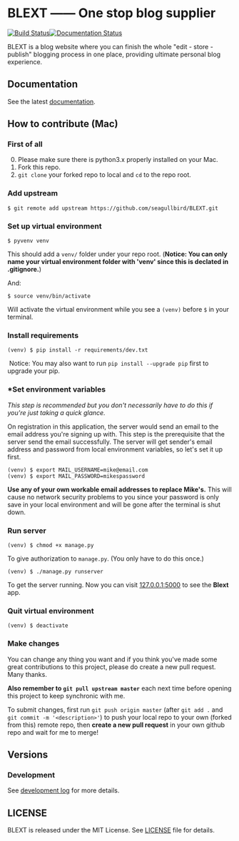 # BLEXT —— One stop blog supplier

[![Build Status](https://travis-ci.org/seagullbird/BLEXT.svg?branch=master)](https://travis-ci.org/seagullbird/BLEXT)[![Documentation Status](https://readthedocs.org/projects/blext/badge/?version=latest)](http://blext.readthedocs.io/en/latest/?badge=latest)

BLEXT is a blog website where you can finish the whole "edit - store - publish" blogging process in one place, providing ultimate personal blog experience.

## Documentation

See the latest [documentation](http://blext.readthedocs.io/en/latest/).

## How to contribute (Mac)

### First of all

0. Please make sure there is python3.x properly installed on your Mac.
1. Fork this repo.
2. `git clone` your forked repo to local and `cd` to the repo root.

### Add upstream

```shell
$ git remote add upstream https://github.com/seagullbird/BLEXT.git
```

### Set up virtual environment

```shell
$ pyvenv venv
```

This should add a `venv/` folder under your repo root.  (**Notice: You can only name your virtual environment folder with 'venv' since this is declated in .gitignore.**)

And:

```shell
$ source venv/bin/activate
```

Will activate the virtual environment while you see a `(venv)` before `$` in your terminal.

### Install requirements

```shell
(venv) $ pip install -r requirements/dev.txt
```

​	Notice: You may also want to run `pip install --upgrade pip` first to upgrade your pip.

### *Set environment variables

*This step is recommended but you don't necessarily have to do this if you're just taking a quick glance.*

On registration in this application, the server would send an email to the email address you're signing up with. This step is the prerequisite that the server send the email successfully. The server will get sender's email address and password from local environment variables, so let's set it up first.

```shell
(venv) $ export MAIL_USERNAME=mike@email.com
(venv) $ export MAIL_PASSWORD=mikespassword
```

**Use any of your own workable email addresses to replace Mike's.** This will cause no network security problems to you since  your password is only save in your local environment and will be gone after the terminal is shut down.

### Run server

```shell
(venv) $ chmod +x manage.py
```

To give authorization to `manage.py`. (You only have to do this once.)

```shell
(venv) $ ./manage.py runserver
```

To get the server running. Now you can visit [127.0.0.1:5000](http://127.0.0.1:5000) to see the **Blext** app.

### Quit virtual environment

```shell
(venv) $ deactivate
```

### Make changes

You can change any thing you want and if you think you've made some great contributions to this project, please do create a new pull request. Many thanks.

**Also remember to `git pull upstream master`** each next time before opening this project to keep synchronic with me.

To submit changes, first run `git push origin master` (after `git add .` and `git commit -m '<description>'`) to push your local repo to your own (forked from this) remote repo, then **create a new pull request** in your own github repo and wait for me to merge!

## Versions

### Development

See [development log](./dev_log.md) for more details.

## LICENSE

BLEXT is released under the MIT License. See [LICENSE](https://github.com/seagullbird/BLEXT/blob/master/LICENSE) file for details.